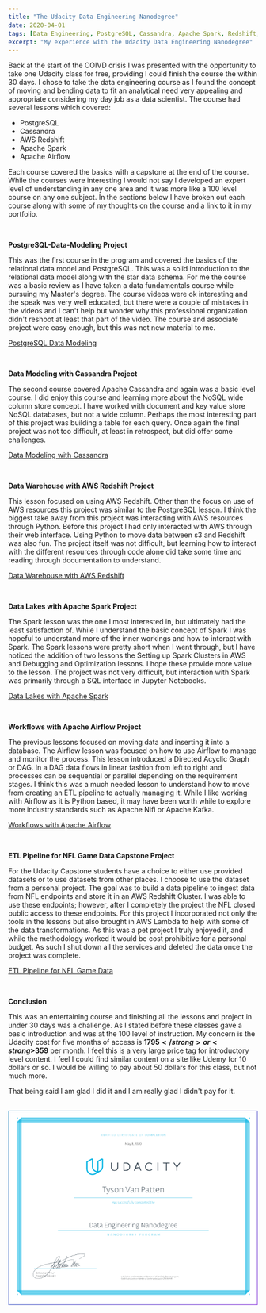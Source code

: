 ```yaml
---
title: "The Udacity Data Engineering Nanodegree"
date: 2020-04-01
tags: [Data Engineering, PostgreSQL, Cassandra, Apache Spark, Redshift, Lambda, Apache Airflow]
excerpt: "My experience with the Udacity Data Engineering Nanodegree"
---
```


Back at the start of the COIVD crisis I was presented with the opportunity to take one Udacity class for free, providing I could finish the course the within 30 days.  I chose to take the data engineering course as I found the concept of moving and bending data to fit an analytical need very appealing and appropriate considering my day job as a data scientist.  The course had several lessons which covered:

<ul>
  <li>PostgreSQL</li>
  <li>Cassandra</li>
  <li>AWS Redshift</li>
  <li>Apache Spark</li>
  <li>Apache Airflow</li>
</ul>

Each course covered the basics with a capstone at the end of the course.  While the courses were interesting I would not say I developed an expert level of understanding in any one area and it was more like a 100 level course on any one subject.  In the sections below I have broken out each course along with some of my thoughts on the course and a link to it in my portfolio.

<br>

<strong>PostgreSQL-Data-Modeling Project</strong>

This was the first course in the program and covered the basics of the relational data model and PostgreSQL.  This was a solid introduction to the relational data model along with the star data schema.  For me the course was a basic review as I have taken a data fundamentals course while pursuing my Master's degree.  The course videos were ok interesting and the speak was very well educated, but there were a couple of mistakes in the videos and I can't help but wonder why this professional organization didn't reshoot at least that part of the video.  The course and associate project were easy enough, but this was not new material to me.

[PostgreSQL Data Modeling](https://www.descriptdata.com/portfolio/data_model_postgresql/)

<br>

<strong>Data Modeling with Cassandra Project</strong>

The second course covered Apache Cassandra and again was a basic level course.  I did enjoy this course and learning more about the NoSQL wide column store concept.  I have worked with document and key value store NoSQL databases, but not a wide column.  Perhaps the most interesting part of this project was building a table for each query.  Once again the final project was not too difficult, at least in retrospect, but did offer some challenges.

[Data Modeling with Cassandra](https://www.descriptdata.com/portfolio/data_model_cassandra/)

<br>

<strong>Data Warehouse with AWS Redshift Project</strong>

This lesson focused on using AWS Redshift.  Other than the focus on use of AWS resources this project was similar to the PostgreSQL lesson.  I think the biggest take away from this project was interacting with AWS resources through Python.  Before this project I had only interacted with AWS through their web interface.  Using Python to move data between s3 and Redshift was also fun.  The project itself was not difficult, but learning how to interact with the different resources through code alone did take some time and reading through documentation to understand.

[Data Warehouse with AWS Redshift](https://www.descriptdata.com/portfolio/data_warehouse_redshift/)

<br>

<strong>Data Lakes with Apache Spark Project</strong>

The Spark lesson was the one I most interested in, but ultimately had the least satisfaction of.  While I understand the basic concept of Spark I was hopeful to understand more of the inner workings and how to interact with Spark.  The Spark lessons were pretty short when I went through, but I have noticed the addition of two lessons the Setting up Spark Clusters in AWS and Debugging and Optimization lessons.  I hope these provide more value to the lesson.  The project was not very difficult, but interaction with Spark was primarily through a SQL interface in Jupyter Notebooks.  

[Data Lakes with Apache Spark](https://www.descriptdata.com/portfolio/data_lake/)

<br>

<strong>Workflows with Apache Airflow Project</strong>

The previous lessons focused on moving data and inserting it into a database.  The Airflow lesson was focused on how to use Airflow to manage and monitor the process.  This lesson introduced a Directed Acyclic Graph or DAG.  In a DAG data flows in linear fashion from left to right and processes can be sequential or parallel depending on the requirement stages.  I think this was a much needed lesson to understand how to move from creating an ETL pipeline to actually managing it.  While I like working with Airflow as it is Python based, it may have been worth while to explore more industry standards such as Apache Nifi or Apache Kafka.

[Workflows with Apache Airflow](https://www.descriptdata.com/portfolio/airflow/)

<br>

<strong>ETL Pipeline for NFL Game Data Capstone Project</strong>

For the Udacity Capstone students have a choice to either use provided datasets or to use datasets from other places.  I choose to use the dataset from a personal project.  The goal was to build a data pipeline to ingest data from NFL endpoints and store it in an AWS Redshift Cluster.  I was able to use these endpoints; however, after I completely the project the NFL closed public access to these endpoints.  For this project I incorporated not only the tools in the lessons but also brought in AWS Lambda to help with some of the data transformations.  As this was a pet project I truly enjoyed it, and while the methodology worked it would be cost prohibitive for a personal budget.  As such I shut down all the services and deleted the data once the project was complete.

[ETL Pipeline for NFL Game Data](https://www.descriptdata.com/portfolio/nfl-redshift/)

<br>

<strong>Conclusion</strong>

This was an entertaining course and finishing all the lessons and project in under 30 days was a challenge.  As I stated before these classes gave a basic introduction and was at the 100 level of instruction.  My concern is the Udacity cost for five months of access is <strong>$1795</strong> or <strong>$359</strong> per month.  I feel this is a very large price tag for introductory level content.  I feel I could find similar content on a site like Udemy for 10 dollars or so.  I would be willing to pay about 50 dollars for this class, but not much more.

That being said I am glad I did it and I am really glad I didn't pay for it.  

<br>

<img src="/images/blog/2020-07-11/degree.PNG" alt="Degree Certificate">
